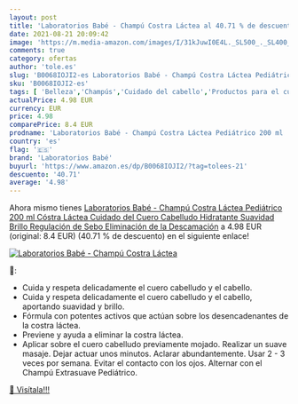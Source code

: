 ```yaml
---
layout: post
title: 'Laboratorios Babé - Champú Costra Láctea al 40.71 % de descuento'
date: 2021-08-21 20:09:42
image: 'https://m.media-amazon.com/images/I/31kJuwI0E4L._SL500_._SL400_.jpg'
comments: true
category: ofertas
author: 'tole.es'
slug: 'B0068IOJI2-es Laboratorios Babé - Champú Costra Láctea Pediátrico 200 ml...'
sku: 'B0068IOJI2-es'
tags: [ 'Belleza','Champús','Cuidado del cabello','Productos para el cuidado del cabello','champú','laboratorios babé', ]
actualPrice: 4.98 EUR
currency: EUR
price: 4.98
comparePrice: 8.4 EUR
prodname: 'Laboratorios Babé - Champú Costra Láctea Pediátrico 200 ml  Cóstra Láctea  Cuidado del Cuero Cabelludo  Hidratante  Suavidad  Brillo  Regulación de Sebo  Eliminación de la Descamación'
country: 'es'
flag: '🇪🇸'
brand: 'Laboratorios Babé'
buyurl: 'https://www.amazon.es/dp/B0068IOJI2/?tag=tolees-21'
descuento: '40.71'
average: '4.98'
---
```


Ahora mismo tienes [Laboratorios Babé - Champú Costra Láctea Pediátrico 200 ml  Cóstra Láctea  Cuidado del Cuero Cabelludo  Hidratante  Suavidad  Brillo  Regulación de Sebo  Eliminación de la Descamación](https://www.amazon.es/dp/B0068IOJI2/?tag=tolees-21) a 4.98 EUR (original: 8.4 EUR) (40.71 %  de descuento) en el siguiente enlace!

[![Laboratorios Babé - Champú Costra Láctea](https://m.media-amazon.com/images/I/31kJuwI0E4L._SL500_._SL400_.jpg)](https://www.amazon.es/dp/B0068IOJI2/?tag=tolees-21)

🔎:

- Cuida y respeta delicadamente el cuero cabelludo y el cabello.
- Cuida y respeta delicadamente el cuero cabelludo y el cabello, aportando suavidad y brillo.
- Fórmula con potentes activos que actúan sobre los desencadenantes de la costra láctea.
- Previene y ayuda a eliminar la costra láctea.
- Aplicar sobre el cuero cabelludo previamente mojado. Realizar un suave masaje. Dejar actuar unos minutos. Aclarar abundantemente. Usar 2 - 3 veces por semana. Evitar el contacto con los ojos. Alternar con el Champú Extrasuave Pediátrico.

[🛒 Visítala!!!](https://www.amazon.es/dp/B0068IOJI2/?tag=tolees-21)
